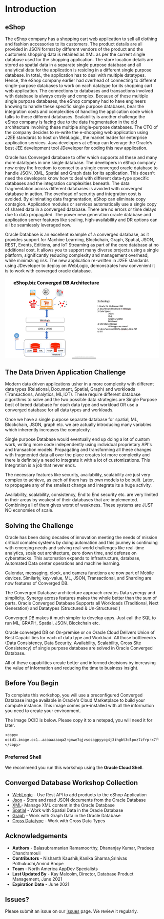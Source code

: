 # Introduction

## eShop ##

The eShop company has a shopping cart web application to sell all clothing and fashion accessories to its customers.  The product details are all provided in JSON format by different vendors of the product and the customers shopping data is retained as XML as per the current single database used for the shopping application.  The store location details are stored as spatial data in a separate single purpose database and all analytical data for the application is residing in a different single purpose database.  In total., the application has to deal with multiple datatypes.
Hence, the eShop company earlier had overhead of connecting to different single-purpose databases to work on each datatype for its shopping cart web application.
The connections to databases and transactions involved with database is always costly and complex.  Because of these multiple single purpose databases, the eShop company had to have engineers knowing to handle these specific single purpose databases, bear the integration costs and complexities of handling the application code which talks to these different databases.  Scalability is another challenge the eShop company is facing due to the data fragmentation in the old architecture involving these multiple single-purpose databases.
The CTO of the company decides to re-write the e-shopping  web application using J2EE standards to host on WebLogic., the market leader for enterprise application services. Java developers at eShop can leverage the Oracle’s best JEE development tool JDeveloper for coding this new application. 

Oracle has Converged database to offer which supports all these and many more datatypes in one single database. The developers in eShop company now enjoy the freedom to connect to a single converged oracle database to handle JSON, XML, Spatial and Graph data for its application.  This doesn’t need the developers know how to deal with different data-type specific databases and the integration complexities beneath.
The data fragmentation across different databases is avoided with converged database in action. The overhead of security and integration cost is avoided. By eliminating data fragmentation, eShop can eliminate copy contagion. Application modules or services automatically use a single copy of shared data in a converged database. There are no errors or time delays due to data propagated. The power new generation oracle database and application server features like scaling, high-availability and DR options can all be seamlessly leveraged now.

Oracle Database is an excellent example of a converged database, as it provides support for Machine Learning, Blockchain, Graph, Spatial, JSON, REST, Events, Editions, and IoT Streaming as part of the core database at no additional cost. It allows you to support many diverse projects using a single platform, significantly reducing complexity and management overhead, while minimizing risk.
The new application re-written in J2EE standards using JDeveloper to deploy on WebLogic, demonstrates how convenient it is to work with converged oracle database.

![](./images/intro1.png " ") 

[](youtube:Sbbw2mcrfiA)


## The Data Driven Application Challenge
Modern data driven applications usher in a more complexity with different data types (Relational, Document, Spatial, Graph) and workloads (Transactions, Analytics, ML,IOT). These require different database algorithms to solve and the two possible data strategies are Single Purpose best of breed database for each data type and workload OR use a converged database for all data types and workloads. 

Once we have a single purpose separate database for spatial, ML, Blockchain, JSON, graph etc. we are actually introducing many variables which inherently increases the complexity.

Single purpose Database would eventually end up doing a lot of custom work, writing more code independently using individual proprietary API's and transaction models. Propagating and transforming all these changes with fragmented data all over the place creates lot more complexity and there is definitely a need to integrate it with a lot of customizations. This Integration is a job that never ends.

The necessary features like security, availability, scalability are just very complex to achieve, as each of them has its own models to be built. Later, to propagate any of the smallest change and integrate its a huge activity. 

Availability, scalability, consistency, End to End security etc. are very limited in their areas by weakest of their databases that are implemented. Combining all of them gives worst of weakness. These systems are JUST NO economies of scale.


## Solving the Challenge
Oracle has been doing decades of innovation meeting the needs of mission critical complex systems by doing automation and this journey is continuing with emerging needs and solving real-world challenges like real-time analytics, scale out architecture, zero down time, and defense on cyberattacks. This automation expands to Infrastructure, database, Automated Data center operations and machine learning. 

Calendar, messaging, clock, and camera functions are now part of Mobile devices. Similarly, key-value, ML, JSON, Transactional, and Sharding are now features of Converged DB. 

[](youtube:9d76-LhgMQs)

The Converged Database architecture approach creates Data synergy and simplicity. Synergy across features makes the whole better than the sum of parts. Oracle Converged Database Supports all Workloads (Traditional, Next Generation) and Datatypes (Structured & Un-Structured )

Converged DB makes it much simpler to develop apps. Just call the SQL to run ML, GRAPH, Spatial, JSON, Blockchain etc.

Oracle converged DB on On-premise or on Oracle Cloud Delivers Union of Best Capabilities for each of data type and Workload. 
All those bottlenecks (Data Consistency, Data Security, Availability, Scalability, Cross Site Consistency) of single purpose database are solved in Oracle Converged Database. 

All of these capabilities create better and informed decisions by increasing the value of information and reducing the time to business insight.

## Before You Begin  
To complete this workshop, you will use a preconfigured Converged Database image available in Oracle's Cloud Marketplace to build your compute instance.  This image comes pre-installed with all the information you need to create your environment. 

The Image OCID is below. Please copy it to a notepad, you will need it for later.

  ````
  <copy>
  ocid1.image.oc1..aaaaaaaaqa2rgmwe7qjvscsagpyyog4j3ihgbt3dlpoz7zfrprx7ffdzbozq
  </copy>
  ````


### Preferred Shell
We recommend you run this workshop using the **Oracle Cloud Shell**.

## Converged Database Workshop Collection

- [WebLogic](?lab=weblogic-lab-1-intro-setup) - Use Rest API to add products to the eShop Application
- [Json](?lab=json-lab-1-intro-setup) - Store and read JSON documents from the Oracle Database
- [XML](?lab=xml-lab-1-setup)- Manage XML content in the Oracle Database
- [Spatial](?lab=spatial-lab-1-setup) - Work with Spatial Data in the Oracle Database
- [Graph](?lab=graph-lab-1-intro-setup) - Work with Graph Data in the Oracle Database
- [Cross Datatype](?lab=cross-lab-1-intro-usage) - Work with Cross Data Types

## Acknowledgements

- **Authors** - Balasubramanian Ramamoorthy, Dhananjay Kumar, Pradeep Chandramouli
- **Contributors** - Nishanth Kaushik,Kanika Sharma,Srinivas Pothukuchi,Arvind Bhope
- **Team** - North America AppDev Specialists
- **Last Updated By** - Kay Malcolm, Director, Database Product Management, June 2021
- **Expiration Date** - June 2021

## Issues?
Please submit an issue on our [issues](https://github.com/oracle/learning-library/issues) page. We review it regularly.




